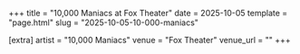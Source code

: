 +++
title = "10,000 Maniacs at Fox Theater"
date = 2025-10-05
template = "page.html"
slug = "2025-10-05-10-000-maniacs"

[extra]
artist = "10,000 Maniacs"
venue = "Fox Theater"
venue_url = ""
+++
